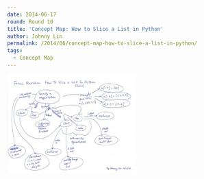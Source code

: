 ```yaml
---
date: 2014-06-17
round: Round 10
title: 'Concept Map: How to Slice a List in Python'
author: Johnny Lin
permalink: /2014/06/concept-map-how-to-slice-a-list-in-python/
tags:
  - Concept Map
---
```

[<img class="alignnone size-medium wp-image-7718" alt="concept_map" src="/uploads/2014/06/concept_map1-300x230.jpg" width="300" height="230" />][1]

 [1]: /uploads/2014/06/concept_map1.jpg

